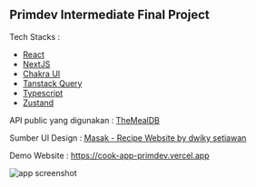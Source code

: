 ## Primdev Intermediate Final Project

Tech Stacks :

- [React](https://reactjs.org)
- [NextJS](https://nextjs.org)
- [Chakra UI](https://chakra-ui.com)
- [Tanstack Query](https://tanstack.com/query/v4)
- [Typescript](https://typescriptlang.org)
- [Zustand](https://zustand.surge.sh)

API public yang digunakan : [TheMealDB](https://www.themealdb.com/api.php)

Sumber UI Design : [Masak - Recipe Website by dwiky setiawan](https://www.uplabs.com/posts/masak-recipe-website)

Demo Website : https://cook-app-primdev.vercel.app

![app screenshot](/public/images/app-screenshot.png "App Screenshot")
